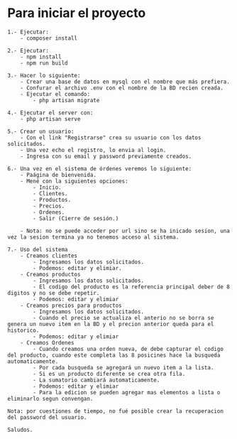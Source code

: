 # Para iniciar el proyecto
    1.- Ejecutar:
        - composer install

    2.- Ejecutar:
        - npm install
        - npm run build

    3.- Hacer lo siguiente:
        - Crear una base de datos en mysql con el nombre que más prefiera.
        - Confurar el archivo .env con el nombre de la BD recien creada.
        - Ejecutar el comando:
            - php artisan migrate

    4.- Ejecutar el server con:
        - php artisan serve

    5.- Crear un usuario:
        - Con el link "Registrarse" crea su usuario con los datos solicitados.
        - Una vez echo el registro, lo envia al login.
        - Ingresa con su email y password previamente creados.

    6.- Una vez en el sistema de órdenes veremos lo siguiente:
        - Paágina de bienvenida.
        - Mené con la siguientes opciones:
            - Inicio.
            - Clientes.
            - Productos.
            - Precios.
            - Ordenes.
            - Salir (Cierre de sesión.)
        
        - Nota: no se puede acceder por url sino se ha inicado sesion, una vez la sesion termina ya no tenemos acceso al sistema.

    7.- Uso del sistema
        - Creamos clientes
            - Ingresamos los datos solicitados.
            - Podemos: editar y elimiar.
        - Creamos productos
            - Ingresamos los datos solicitados.
            - El codigo del producto es la referencia principal deber de 8 digitos y no se debe repetir.
            - Podemos: editar y elimiar
        - Creamos precios para productos
            - Ingresamos los datos solicitados.
            - Cuando el precio se actualiza el anterio no se borra se genera un nuevo item en la BD y el precion anterior queda para el historico.
            - Podemos: editar y elimiar
        - Creamos Ordenes
            - Cuando creamos una orden nueva, de debe capturar el codigo del producto, cuando este completa las 8 posicines hace la busqueda automaticamente.
            - Por cada busqueda se agregará un nuevo item a la lista.
            - Si es un producto diferente se crea otra fila.
            - La sumatorio cambiará automaticamente.
            - Podemos: editar y elimiar
            - Para la edicion se pueden agregar mas elementos a lista o eliminarlo segun convengan.

    Nota: por cuestiones de tiempo, no fué posible crear la recuperacion del password del usuario.

    Saludos.
        

